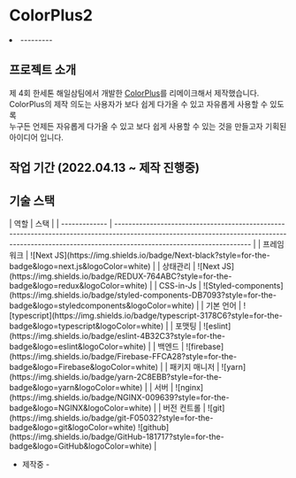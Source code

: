 <h1>ColorPlus2</h1>
 <li>
  <i>---------</i>
    
 </li>
<h2>프로젝트 소개</h2>
제 4회 한세톤 해일삼팀에서 개발한 <a href="https://github.com/CSW-Team/ColorPlus">ColorPlus</a>를 리메이크해서 제작했습니다.<br/>
ColorPlus의 제작 의도는 사용자가 보다 쉽게 다가올 수 있고 자유롭게 사용할 수 있도록 <br/>
누구든 언제든 자유롭게 다가올 수 있고 보다 쉽게 사용할 수 있는 것을 만들고자 기획된 아이디어 입니다.
<h2>작업 기간 (2022.04.13 ~ 제작 진행중) </h2>
<h2>기술 스택</h2>
| 역할          | 스택                                                                                                                                                                                               |
| ------------- | -------------------------------------------------------------------------------------------------------------------------------------------------------------------------------------------------- |
| 프레임워크    | ![Next JS](https://img.shields.io/badge/Next-black?style=for-the-badge&logo=next.js&logoColor=white)                                                                                               |
| 상태관리      | ![Next JS](https://img.shields.io/badge/REDUX-764ABC?style=for-the-badge&logo=redux&logoColor=white)                                                                                               |
| CSS-in-Js     | ![Styled-components](https://img.shields.io/badge/styled-components-DB7093?style=for-the-badge&logo=styledcomponents&logoColor=white)                                                              |
| 기본 언어     | ![typescript](https://img.shields.io/badge/typescript-3178C6?style=for-the-badge&logo=typescript&logoColor=white)                                                                                  |
| 포맷팅        | ![eslint](https://img.shields.io/badge/eslint-4B32C3?style=for-the-badge&logo=eslint&logoColor=white)                                                                                              |
| 백엔드        | ![firebase](https://img.shields.io/badge/Firebase-FFCA28?style=for-the-badge&logo=Firebase&logoColor=white)                                                                                        |
| 패키지 매니저 | ![yarn](https://img.shields.io/badge/yarn-2C8EBB?style=for-the-badge&logo=yarn&logoColor=white)                                                                                                    |
| 서버          | ![nginx](https://img.shields.io/badge/NGINX-009639?style=for-the-badge&logo=NGINX&logoColor=white)                                                                                                 |
| 버전 컨트롤   | ![git](https://img.shields.io/badge/git-F05032?style=for-the-badge&logo=git&logoColor=white) ![github](https://img.shields.io/badge/GitHub-181717?style=for-the-badge&logo=GitHub&logoColor=white) |



- 제작중 -
